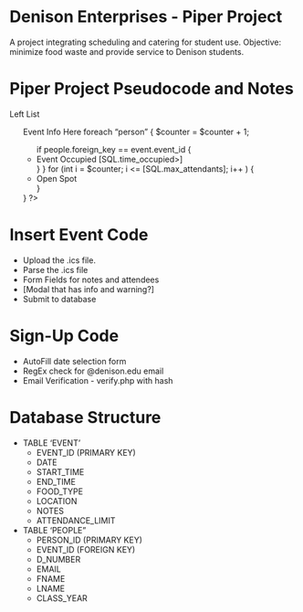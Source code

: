 # Denison Enterprises - Piper Project
A project integrating scheduling and catering for student use.
Objective: minimize food waste and provide service to Denison students.

Piper Project Pseudocode and Notes
===================================================

Left List

<ul>

<?php

foreach “event” {
	$counter = 0;
	<li> Event Info Here </li>
	foreach “person” {
		$counter = $counter + 1;
		<ul>
		if people.foreign_key == event.event_id {
			<li> Event Occupied [SQL.time_occupied>] </li>
		}
	}
	for (int i = $counter; i <= [SQL.max_attendants]; i++ ) {
		<li> Open Spot </li>
	}
	</ul>
}

?>

</ul>

Insert Event Code
===================================================

- Upload the .ics file.
- Parse the .ics file
- Form Fields for notes and attendees
- [Modal that has info and warning?]
- Submit to database

Sign-Up Code
===================================================

- AutoFill date selection form
- RegEx check for @denison.edu email
- Email Verification - verify.php with hash

Database Structure
===================================================

- TABLE ‘EVENT’
    - EVENT_ID (PRIMARY KEY)
    - DATE
    - START_TIME
    - END_TIME
    - FOOD_TYPE
    - LOCATION
    - NOTES
    - ATTENDANCE_LIMIT
- TABLE ‘PEOPLE”
    - PERSON_ID (PRIMARY KEY)
    - EVENT_ID (FOREIGN KEY)
    - D_NUMBER
    - EMAIL
    - FNAME
    - LNAME
    - CLASS_YEAR
